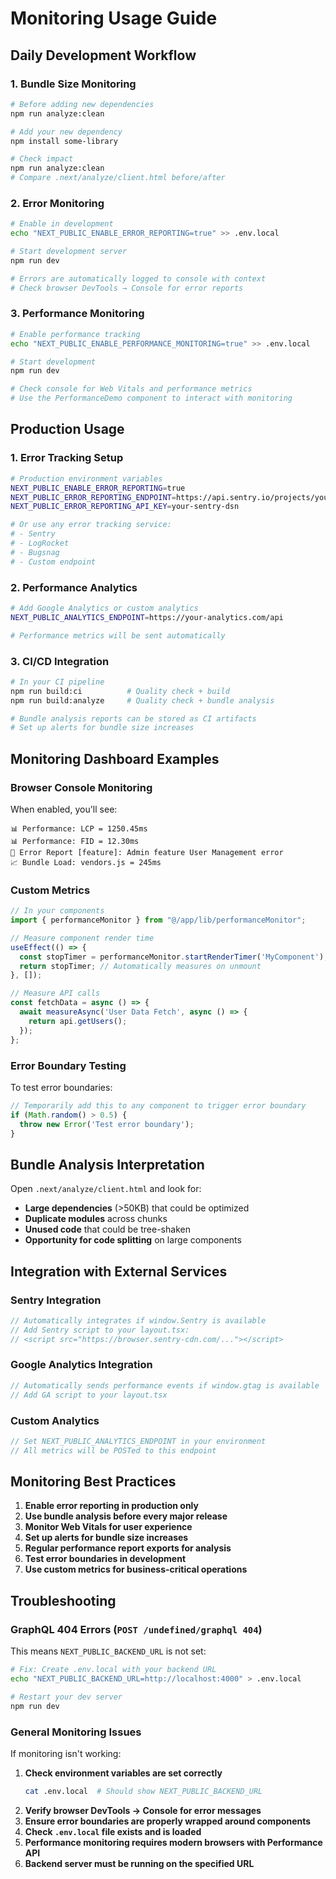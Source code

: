 # Monitoring Usage Guide

## Daily Development Workflow

### 1. **Bundle Size Monitoring**
```bash
# Before adding new dependencies
npm run analyze:clean

# Add your new dependency
npm install some-library

# Check impact
npm run analyze:clean
# Compare .next/analyze/client.html before/after
```

### 2. **Error Monitoring**
```bash
# Enable in development
echo "NEXT_PUBLIC_ENABLE_ERROR_REPORTING=true" >> .env.local

# Start development server
npm run dev

# Errors are automatically logged to console with context
# Check browser DevTools → Console for error reports
```

### 3. **Performance Monitoring**
```bash
# Enable performance tracking
echo "NEXT_PUBLIC_ENABLE_PERFORMANCE_MONITORING=true" >> .env.local

# Start development
npm run dev

# Check console for Web Vitals and performance metrics
# Use the PerformanceDemo component to interact with monitoring
```

## Production Usage

### 1. **Error Tracking Setup**
```bash
# Production environment variables
NEXT_PUBLIC_ENABLE_ERROR_REPORTING=true
NEXT_PUBLIC_ERROR_REPORTING_ENDPOINT=https://api.sentry.io/projects/your-project
NEXT_PUBLIC_ERROR_REPORTING_API_KEY=your-sentry-dsn

# Or use any error tracking service:
# - Sentry
# - LogRocket  
# - Bugsnag
# - Custom endpoint
```

### 2. **Performance Analytics**
```bash
# Add Google Analytics or custom analytics
NEXT_PUBLIC_ANALYTICS_ENDPOINT=https://your-analytics.com/api

# Performance metrics will be sent automatically
```

### 3. **CI/CD Integration**
```bash
# In your CI pipeline
npm run build:ci          # Quality check + build
npm run build:analyze     # Quality check + bundle analysis

# Bundle analysis reports can be stored as CI artifacts
# Set up alerts for bundle size increases
```

## Monitoring Dashboard Examples

### Browser Console Monitoring
When enabled, you'll see:
```
📊 Performance: LCP = 1250.45ms
📊 Performance: FID = 12.30ms  
🚨 Error Report [feature]: Admin feature User Management error
📈 Bundle Load: vendors.js = 245ms
```

### Custom Metrics
```typescript
// In your components
import { performanceMonitor } from "@/app/lib/performanceMonitor";

// Measure component render time
useEffect(() => {
  const stopTimer = performanceMonitor.startRenderTimer('MyComponent');
  return stopTimer; // Automatically measures on unmount
}, []);

// Measure API calls
const fetchData = async () => {
  await measureAsync('User Data Fetch', async () => {
    return api.getUsers();
  });
};
```

### Error Boundary Testing
To test error boundaries:
```typescript
// Temporarily add this to any component to trigger error boundary
if (Math.random() > 0.5) {
  throw new Error('Test error boundary');
}
```

## Bundle Analysis Interpretation

Open `.next/analyze/client.html` and look for:
- **Large dependencies** (>50KB) that could be optimized
- **Duplicate modules** across chunks
- **Unused code** that could be tree-shaken
- **Opportunity for code splitting** on large components

## Integration with External Services

### Sentry Integration
```typescript
// Automatically integrates if window.Sentry is available
// Add Sentry script to your layout.tsx:
// <script src="https://browser.sentry-cdn.com/..."></script>
```

### Google Analytics Integration  
```typescript
// Automatically sends performance events if window.gtag is available
// Add GA script to your layout.tsx
```

### Custom Analytics
```typescript
// Set NEXT_PUBLIC_ANALYTICS_ENDPOINT in your environment
// All metrics will be POSTed to this endpoint
```

## Monitoring Best Practices

1. **Enable error reporting in production only**
2. **Use bundle analysis before every major release**
3. **Monitor Web Vitals for user experience**
4. **Set up alerts for bundle size increases**
5. **Regular performance report exports for analysis**
6. **Test error boundaries in development**
7. **Use custom metrics for business-critical operations**

## Troubleshooting

### GraphQL 404 Errors (`POST /undefined/graphql 404`)
This means `NEXT_PUBLIC_BACKEND_URL` is not set:
```bash
# Fix: Create .env.local with your backend URL
echo "NEXT_PUBLIC_BACKEND_URL=http://localhost:4000" > .env.local

# Restart your dev server
npm run dev
```

### General Monitoring Issues
If monitoring isn't working:
1. **Check environment variables are set correctly**
   ```bash
   cat .env.local  # Should show NEXT_PUBLIC_BACKEND_URL
   ```
2. **Verify browser DevTools → Console for error messages**
3. **Ensure error boundaries are properly wrapped around components**
4. **Check `.env.local` file exists and is loaded**
5. **Performance monitoring requires modern browsers with Performance API**
6. **Backend server must be running on the specified URL**